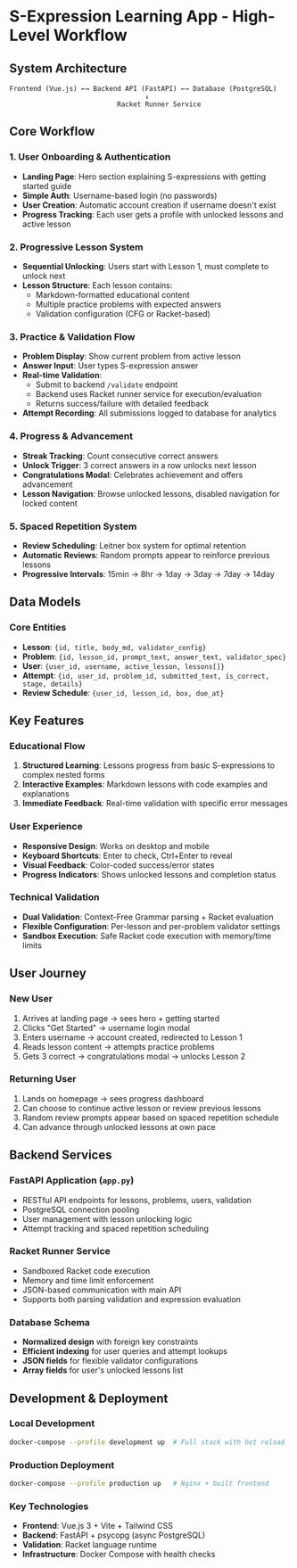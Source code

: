 # S-Expression Learning App - High-Level Workflow

## System Architecture

```
Frontend (Vue.js) ←→ Backend API (FastAPI) ←→ Database (PostgreSQL)
                                  ↓
                           Racket Runner Service
```

## Core Workflow

### 1. User Onboarding & Authentication
- **Landing Page**: Hero section explaining S-expressions with getting started guide
- **Simple Auth**: Username-based login (no passwords)
- **User Creation**: Automatic account creation if username doesn't exist
- **Progress Tracking**: Each user gets a profile with unlocked lessons and active lesson

### 2. Progressive Lesson System
- **Sequential Unlocking**: Users start with Lesson 1, must complete to unlock next
- **Lesson Structure**: Each lesson contains:
  - Markdown-formatted educational content
  - Multiple practice problems with expected answers
  - Validation configuration (CFG or Racket-based)

### 3. Practice & Validation Flow
- **Problem Display**: Show current problem from active lesson
- **Answer Input**: User types S-expression answer
- **Real-time Validation**: 
  - Submit to backend `/validate` endpoint
  - Backend uses Racket runner service for execution/evaluation
  - Returns success/failure with detailed feedback
- **Attempt Recording**: All submissions logged to database for analytics

### 4. Progress & Advancement
- **Streak Tracking**: Count consecutive correct answers
- **Unlock Trigger**: 3 correct answers in a row unlocks next lesson
- **Congratulations Modal**: Celebrates achievement and offers advancement
- **Lesson Navigation**: Browse unlocked lessons, disabled navigation for locked content

### 5. Spaced Repetition System
- **Review Scheduling**: Leitner box system for optimal retention
- **Automatic Reviews**: Random prompts appear to reinforce previous lessons
- **Progressive Intervals**: 15min → 8hr → 1day → 3day → 7day → 14day

## Data Models

### Core Entities
- **Lesson**: `{id, title, body_md, validator_config}`
- **Problem**: `{id, lesson_id, prompt_text, answer_text, validator_spec}`
- **User**: `{user_id, username, active_lesson, lessons[]}`
- **Attempt**: `{id, user_id, problem_id, submitted_text, is_correct, stage, details}`
- **Review Schedule**: `{user_id, lesson_id, box, due_at}`

## Key Features

### Educational Flow
1. **Structured Learning**: Lessons progress from basic S-expressions to complex nested forms
2. **Interactive Examples**: Markdown lessons with code examples and explanations
3. **Immediate Feedback**: Real-time validation with specific error messages

### User Experience
- **Responsive Design**: Works on desktop and mobile
- **Keyboard Shortcuts**: Enter to check, Ctrl+Enter to reveal
- **Visual Feedback**: Color-coded success/error states
- **Progress Indicators**: Shows unlocked lessons and completion status

### Technical Validation
- **Dual Validation**: Context-Free Grammar parsing + Racket evaluation
- **Flexible Configuration**: Per-lesson and per-problem validator settings
- **Sandbox Execution**: Safe Racket code execution with memory/time limits

## User Journey

### New User
1. Arrives at landing page → sees hero + getting started
2. Clicks "Get Started" → username login modal
3. Enters username → account created, redirected to Lesson 1
4. Reads lesson content → attempts practice problems
5. Gets 3 correct → congratulations modal → unlocks Lesson 2

### Returning User
1. Lands on homepage → sees progress dashboard
2. Can choose to continue active lesson or review previous lessons
3. Random review prompts appear based on spaced repetition schedule
4. Can advance through unlocked lessons at own pace

## Backend Services

### FastAPI Application (`app.py`)
- RESTful API endpoints for lessons, problems, users, validation
- PostgreSQL connection pooling
- User management with lesson unlocking logic
- Attempt tracking and spaced repetition scheduling

### Racket Runner Service
- Sandboxed Racket code execution
- Memory and time limit enforcement
- JSON-based communication with main API
- Supports both parsing validation and expression evaluation

### Database Schema
- **Normalized design** with foreign key constraints
- **Efficient indexing** for user queries and attempt lookups
- **JSON fields** for flexible validator configurations
- **Array fields** for user's unlocked lessons list

## Development & Deployment

### Local Development
```bash
docker-compose --profile development up  # Full stack with hot reload
```

### Production Deployment
```bash
docker-compose --profile production up   # Nginx + built frontend
```

### Key Technologies
- **Frontend**: Vue.js 3 + Vite + Tailwind CSS
- **Backend**: FastAPI + psycopg (async PostgreSQL)
- **Validation**: Racket language runtime
- **Infrastructure**: Docker Compose with health checks